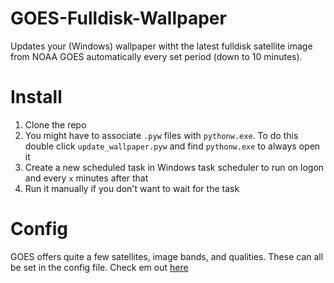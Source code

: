 # GOES-Fulldisk-Wallpaper

Updates your (Windows) wallpaper witht the latest fulldisk satellite image from NOAA GOES automatically every set period (down to 10 minutes).

# Install
1. Clone the repo
2. You might have to associate `.pyw` files with `pythonw.exe`. To do this double click `update_wallpaper.pyw` and find `pythonw.exe` to always open it
3. Create a new scheduled task in Windows task scheduler to run on logon and every `x` minutes after that
4. Run it manually if you don't want to wait for the task

# Config
GOES offers quite a few satellites, image bands, and qualities. These can all be set in the config file. Check em out [here](https://www.star.nesdis.noaa.gov/GOES/fulldisk.php?sat=G16)
